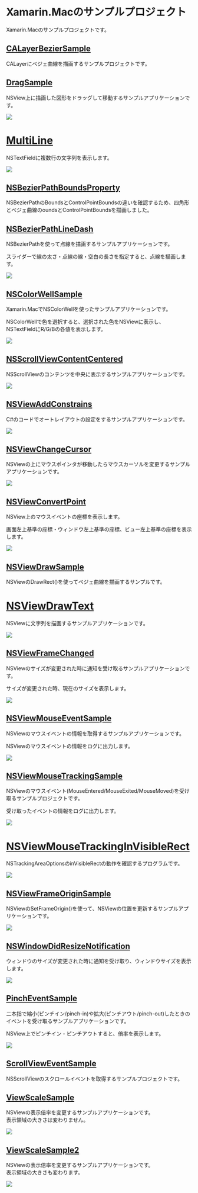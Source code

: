 # Xamarin.Macのサンプルプロジェクト

Xamarin.Macのサンプルプロジェクトです。

## [CALayerBezierSample](CALayerBezierSample/README.md)

CALayerにベジェ曲線を描画するサンプルプロジェクトです。

## [DragSample](DragSample/README.md)

NSView上に描画した図形をドラッグして移動するサンプルアプリケーションです。

![](DragSample/DragSample.gif)

# [MultiLine](MultiLine/README.md)

NSTextFieldに複数行の文字列を表示します。

![](MultiLine/MultiLine.png)


## [NSBezierPathBoundsProperty](NSBezierPathBoundsProperty/README.md)

NSBezierPathのBoundsとControlPointBoundsの違いを確認するため、四角形とベジェ曲線のoundsとControlPointBoundsを描画しました。

## [NSBezierPathLineDash](NSBezierPathLineDash/README.md)

NSBezierPathを使って点線を描画するサンプルアプリケーションです。

スライダーで線の太さ・点線の線・空白の長さを指定すると、点線を描画します。

![](NSBezierPathLineDash/NSBezierPathLineDash.gif)

## [NSColorWellSample](NSColorWellSample/README.md)

Xamarin.MacでNSColorWellを使ったサンプルアプリケーションです。

NSColorWellで色を選択すると、選択された色をNSViewに表示し、NSTextFieldにR/G/Bの各値を表示します。

![](NSColorWellSample/NSColorWellSample.gif)

## [NSScrollViewContentCentered](NSScrollViewContentCentered/README.md)

NSScrollViewのコンテンツを中央に表示するサンプルアプリケーションです。

![](NSScrollViewContentCentered/NSScrollViewContentCentered.gif)

## [NSViewAddConstrains](NSViewAddConstrains/README.md)

C#のコードでオートレイアウトの設定をするサンプルアプリケーションです。

![](NSViewAddConstrains/NSViewAddConstrains.gif)

## [NSViewChangeCursor](NSViewChangeCursor/README.md)

NSViewの上にマウスポインタが移動したらマウスカーソルを変更するサンプルアプリケーションです。

![](NSViewChangeCursor/NSViewChangeCursor.gif)

## [NSViewConvertPoint](NSViewConvertPoint/README.md)

NSView上のマウスイベントの座標を表示します。

画面左上基準の座標・ウィンドウ左上基準の座標、ビュー左上基準の座標を表示します。

![](NSViewConvertPoint/NSViewConvertPoint.gif)

## [NSViewDrawSample](NSViewDrawSample/README.md)

NSViewのDrawRect()を使ってベジェ曲線を描画するサンプルです。

# [NSViewDrawText](NSViewDrawText/README.md)

NSViewに文字列を描画するサンプルアプリケーションです。

![](NSViewDrawText/NSViewDrawText.png)

## [NSViewFrameChanged](NSViewFrameChanged/README.md)

NSViewのサイズが変更された時に通知を受け取るサンプルアプリケーションです。

サイズが変更された時、現在のサイズを表示します。

![](NSViewFrameChanged/NSViewFrameChanged.gif)

## [NSViewMouseEventSample](NSViewMouseEventSample/README.md)

NSViewのマウスイベントの情報を取得するサンプルアプリケーションです。

NSViewのマウスイベントの情報をログに出力します。

![](NSViewMouseEventSample/NSViewMouseEventSample.gif)

## [NSViewMouseTrackingSample](NSViewMouseTrackingSample/README.md)

NSViewのマウスイベント(MouseEntered/MouseExited/MouseMoved)を受け取るサンプルプロジェクトです。

受け取ったイベントの情報をログに出力します。

![](NSViewMouseTrackingSample/NSViewMouseTrackingSample.gif)

# [NSViewMouseTrackingInVisibleRect](NSViewMouseTrackingInVisibleRect/README.md)

NSTrackingAreaOptionsのinVisibleRectの動作を確認するプログラムです。

![](NSViewMouseTrackingInVisibleRect/NSViewMouseTrackingInVisibleRect.png)

## [NSViewFrameOriginSample](NSViewFrameOriginSample/README.md)

NSViewのSetFrameOrigin()を使って、NSViewの位置を更新するサンプルアプリケーションです。

![](NSViewFrameOriginSample/NSViewFrameOriginSample.gif)

## [NSWindowDidResizeNotification](NSWindowDidResizeNotification/README.md)

ウィンドウのサイズが変更された時に通知を受け取り、ウィンドウサイズを表示します。

![](NSWindowDidResizeNotification/NSWindowDidResizeNotification.gif)

## [PinchEventSample](PinchEventSample/README.md)

二本指で縮小(ピンチイン/pinch-in)や拡大(ピンチアウト/pinch-out)したときのイベントを受け取るサンプルアプリケーションです。

NSView上でピンチイン・ピンチアウトすると、倍率を表示します。

![](PinchEventSample/PinchEventSample.png)

## [ScrollViewEventSample](ScrollViewEventSample/README.md)

NSScrollViewのスクロールイベントを取得するサンプルプロジェクトです。

## [ViewScaleSample](ViewScaleSample/README.md)

NSViewの表示倍率を変更するサンプルアプリケーションです。  
表示領域の大きさは変わりません。

![](ViewScaleSample/ViewScaleSample.gif)

## [ViewScaleSample2](ViewScaleSample2/README.md)

NSViewの表示倍率を変更するサンプルアプリケーションです。  
表示領域の大きさも変わります。

![](ViewScaleSample2/ViewScaleSample2.gif)

